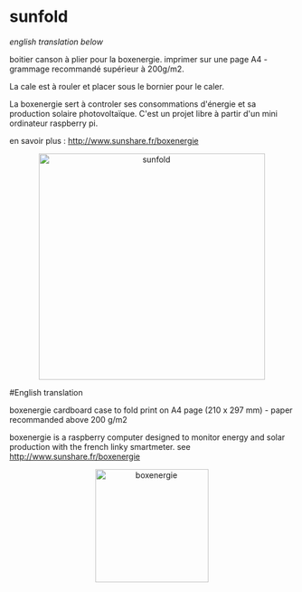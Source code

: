 # sunfold
<i>english translation below</i>

boitier canson à plier pour la boxenergie.
imprimer sur une page A4 - grammage recommandé supérieur à 200g/m2.

La cale est à rouler et placer sous le bornier pour le caler.

La boxenergie sert à controler ses consommations d'énergie et sa production solaire photovoltaïque. C'est un projet libre à partir d'un mini ordinateur raspberry pi.

en savoir plus : http://www.sunshare.fr/boxenergie

<p align="center"> <img width="400" alt="sunfold" src="https://user-images.githubusercontent.com/49123814/76684298-0f902600-660b-11ea-822c-b30f61594cdc.png"> </p>


#English translation

boxenergie cardboard case to fold
print on A4 page (210 x 297 mm) - paper recommanded above 200 g/m2

boxenergie is a raspberry computer designed to monitor energy and solar production with the french linky smartmeter.
see http://www.sunshare.fr/boxenergie

<p align="center"> <img width="200" alt="boxenergie" src="https://user-images.githubusercontent.com/49123814/76684213-2c782980-660a-11ea-97b8-74543207cc1b.png"></p>
